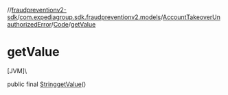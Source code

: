 //[fraudpreventionv2-sdk](../../../../index.md)/[com.expediagroup.sdk.fraudpreventionv2.models](../../index.md)/[AccountTakeoverUnauthorizedError](../index.md)/[Code](index.md)/[getValue](get-value.md)

# getValue

[JVM]\

public final [String](https://docs.oracle.com/javase/8/docs/api/java/lang/String.html)[getValue](get-value.md)()
